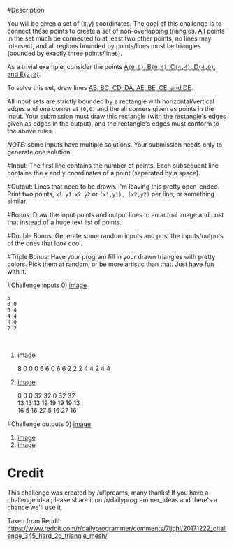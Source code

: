 
#Description

You will be given a set of (x,y) coordinates. The goal of this challenge is to connect these points to create a set of non-overlapping triangles. All points in the set much be connected to at least two other points, no lines may intersect, and all regions bounded by points/lines must be triangles (bounded by exactly three points/lines). 

As a trivial example, consider the points [A`(0,0)`, B`(0,4)`, C`(4,4)`, D`(4,0)`, and E`(2,2)`](https://i.imgur.com/rpsyq4w.png). 

To solve this set, draw lines [AB, BC, CD, DA, AE, BE, CE, and DE](https://i.imgur.com/Id1EkfS.png). 

All input sets are strictly bounded by a rectangle with horizontal/vertical edges and one corner at `(0,0)` and the all corners given as points in the input. Your submission must draw this rectangle (with the rectangle's edges given as edges in the output), and the rectangle's edges must conform to the above rules. 

*NOTE:* some inputs have multiple solutions. Your submission needs only to generate one solution. 

#Input:
The first line contains the number of points. Each subsequent line contains the x and y coordinates of a point (separated by a space). 

#Output:
Lines that need to be drawn. I'm leaving this pretty open-ended. Print two points, `x1 y1 x2 y2` or `(x1,y1), (x2,y2)` per line, or something similar. 

#Bonus:
Draw the input points and output lines to an actual image and post that instead of a huge text list of points.

#Double Bonus:
Generate some random inputs and post the inputs/outputs of the ones that look cool. 

#Triple Bonus:
Have your program fill in your drawn triangles with pretty colors. Pick them at random, or be more artistic than that. Just have fun with it.


#Challenge inputs
0) [image](https://i.imgur.com/rpsyq4w.png)

    5
    0 0
    0 4
    4 4
    4 0
    2 2

&nbsp;

1) [image](https://i.imgur.com/kBgXVVz.png)

    8
    0 0 
    0 6 
    6 0 
    6 6 
    2 2 
    2 4 
    4 2 
    4 4
&nbsp;

2) [image](https://i.imgur.com/0L2vtk5.png)

    0 0
    0 32
    32 0
    32 32		
    13 13
    13 19
    19 19
    19 13			
    16 5
    16 27
    5 16
    27 16

#Challenge outputs
0) [image](https://i.imgur.com/Id1EkfS.png)  
1) [image](https://i.imgur.com/p0H8HG2.png)  
2) [image](https://i.imgur.com/z0j1t7J.png)

# Credit

This challenge was created by /u/lpreams, many thanks! If you have a challenge idea please share it on /r/dailyprogrammer_ideas and there's a chance we'll use it.

Taken from Reddit: https://www.reddit.com/r/dailyprogrammer/comments/7ljqhl/20171222_challenge_345_hard_2d_triangle_mesh/